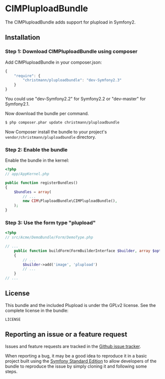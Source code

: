 CIMPluploadBundle
=================

The CIMPluploadBundle adds support for plupload in Symfony2.

Installation
------------

### Step 1: Download CIMPluploadBundle using composer

Add CIMPluploadBundle in your composer.json:

```js
{
    "require": {
        "christmann/pluploadbundle": "dev-Symfony2.3"
    }
}
```
You could use "dev-Symfony2.2" for Symfony2.2 or "dev-master" for Symfony2.1.

Now download the bundle per command.

``` bash
$ php composer.phar update christmann/pluploadbundle
```

Now Composer install the bundle to your project's `vendor/christmann/pluploadbundle` directory.

### Step 2: Enable the bundle

Enable the bundle in the kernel:

``` php
<?php
// app/AppKernel.php

public function registerBundles()
{
    $bundles = array(
        // ...
        new CIM\PluploadBundle\CIMPluploadBundle(),
    );
}
```

### Step 3: Use the form type "plupload"

``` php
<?php
// src/Acme/DemoBundle/Form/DemoType.php

// ...
	public function buildForm(FormBuilderInterface $builder, array $options)
	{
		// ...
	    $builder->add('image', 'plupload')
		// ...
	}
// ...
```

License
-------

This bundle and the included Plupload is under the GPLv2 license. See the complete license in the bundle:

    LICENSE

Reporting an issue or a feature request
---------------------------------------

Issues and feature requests are tracked in the [Github issue tracker](https://github.com/christmann/CIMPluploadBundle/issues).

When reporting a bug, it may be a good idea to reproduce it in a basic project
built using the [Symfony Standard Edition](https://github.com/symfony/symfony-standard)
to allow developers of the bundle to reproduce the issue by simply cloning it
and following some steps.

